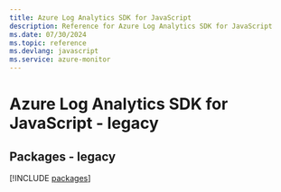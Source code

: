 ```yaml
---
title: Azure Log Analytics SDK for JavaScript
description: Reference for Azure Log Analytics SDK for JavaScript
ms.date: 07/30/2024
ms.topic: reference
ms.devlang: javascript
ms.service: azure-monitor
---
```

# Azure Log Analytics SDK for JavaScript - legacy
## Packages - legacy
[!INCLUDE [packages](log-analytics-index.md)]